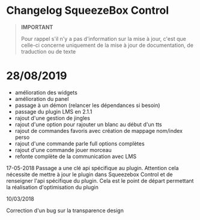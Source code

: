 # Changelog SqueezeBox Control

>**IMPORTANT**
>
>Pour rappel s'il n'y a pas d'information sur la mise à jour, c'est que celle-ci concerne uniquement de la mise à jour de documentation, de traduction ou de texte

# 28/08/2019
- amélioration des widgets
- amélioration du panel
- passage à un démon (relancer les dépendances si besoin)
- passage du plugin LMS en 2.1.1
- rajout d'une gestion de jingles
- rajout d'une option pour rajouter un blanc au début d'un tts
- rajout de commandes favoris avec création de mappage nom/index perso
- rajout d'une commande parle full options complètes
- rajout d'une commande jouer morceau
- refonte complète de la communication avec LMS


17-05-2018
Passage a une clé api spécifique au plugin. Attention cela nécessite de mettre à jour le plugin dans Squeezebox Control et de renseigner l'api spécifique du plugin. Cela est le point de départ permettant la réalisation d'optimisation du plugin

10/03/2018

Correction d'un bug sur la transparence design
